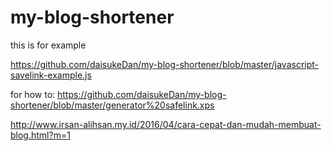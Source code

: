 # my-blog-shortener
this is for example 

https://github.com/daisukeDan/my-blog-shortener/blob/master/javascript-savelink-example.js

for how to: 
https://github.com/daisukeDan/my-blog-shortener/blob/master/generator%20safelink.xps

http://www.irsan-alihsan.my.id/2016/04/cara-cepat-dan-mudah-membuat-blog.html?m=1
